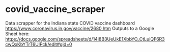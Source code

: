 # covid_vaccine_scraper
Data scrapper for the Indiana state COVID vaccine dashboard
https://www.coronavirus.in.gov/vaccine/2680.htm
Outputs to a Google Sheet here: https://docs.google.com/spreadsheets/d/14i8B3UeUkE1XbbYO_CtLuiQF6R3cwQxKbYTrT6UlPck/edit#gid=0
